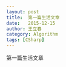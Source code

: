 ```yaml
---
layout: post
title:  第一篇生活文章
date:   2015-12-15
author: 王立春
category: Algorithm
tags: [CSharp]
---
```

第一篇生活文章
